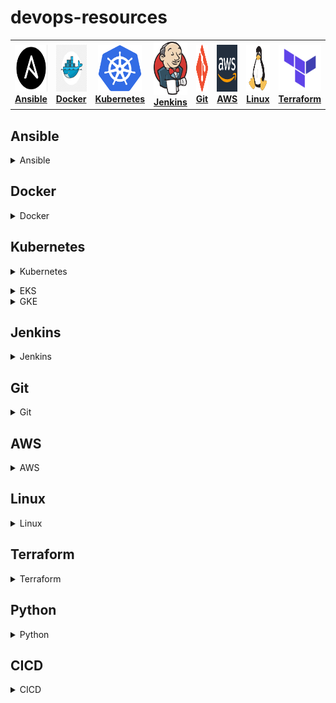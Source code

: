 # devops-resources


<center>
<table>
  <tr>
    <td align="center"><a href="#ansible"><img src="images/ansible.png" width="75px;" height="75px;" alt="ansible"/><br /><b>Ansible</b></a></td>
    <td align="center"><a href="#docker"><img src="images/docker.png" width="70px;" height="75px;" alt="Docker"/><br /><b>Docker</b></a></td>
    <td align="center"><a href="#kubernetes"><img src="images/kubernetes.png" width="70px;" height="75px;" alt="Kubernetes" /><br /><b>Kubernetes</b></a></td>
    <td align="center"><a href="#jenkins"><img src="images/jenkins.png" width="85px;" height="85px;" alt="Jenkins"/><br /><b>Jenkins</b></a></td>
    <td align="center"><a href="#git"><img src="images/git.png" width="80px;" height="75px;" alt="Git"/><br /><b>Git</b></a></td>
    <td align="center"><a href="#AWS"><img src="images/aws.png" width="80x;" height="75px;" alt="AWS"/><br /><b>AWS</b></a></td>
    <td align="center"><a href="#linux"><img src="images/linux.png" width="75x;" height="75px;" alt="Linux"/><br /><b>Linux</b></a></td>
    <td align="center"><a href="#terraform"><img src="images/terraform.png" width="70px;" height="75px;" alt="Terraform"/><br /><b>Terraform</b></a></td>
    <td align="center"><a href="#python"><img src="images/python.png" width="70px;" height="75px;" alt="Python"/><br /><b>Python</b></a></td>
    <td align="center"><a href="#cicd"><img src="images/cicd.png" width="80px;" height="70px;" alt="CI/CD"/><br /><b>CI/CD</b></a></td>
  </tr>
</table>  
</center> 


## Ansible

<details>
<summary>Ansible</summary><br><b>


</b></details>

## Docker

<details>
<summary>Docker</summary><br><b>

Concepts

The Linux kernel has a number of features that allow a process to be isolated. Container engines such as Docker use two main kernel features to isolate processes: Cgroups and Namespaces. 
- Namespaces
- Cgroups

LXC

Libcontainer

Dockerfile

Each Dockerfile is a script, composed of various commands and arguments listed successively to automatically perform actions on a base image (or from scratch) in order to create a new one.

```bash
# Usage: ADD [source directory or URL] [destination directory]
ADD /my_app_folder /my_app_folder
```

Best practices for writing Dockerfiles [here](https://docs.docker.com/develop/develop-images/dockerfile_best-practices/)



</b></details>

## Kubernetes

<details>
<summary>Kubernetes</summary><br><b>

Kubernetes Basics

- Pod is a group of linked containers which shares a unique IP address. 
- Labels are key-value pairs attached to resources that contain information that helps to identify them. 
- ReplicaSet is a resource that templates the creation of pods. NOTE: ReplicaSet replaces the ReplicaController
- Deployment are used to gracefully roll out new versions of ReplicaSets.
- Services give a way of accessing services within our Kubernetes cluster. 

Kubernetes Components:

Architecture

API server

Controller manager

Scheduler

Kubelet

etcd


Basic Commands:

kubectl set image

1. Listing resources

```bash
kubectl get nodes
kubectl get pods
kubectl get services, deployments
```

2. Deleting resources

```bash
kubectl delete namespaces my-namespace

#Force deletion of a pod
kubectl delete pod my-pod --grace-period=0 --force
```

kubectl delete pod XX

kubectl scale XX

Configuration as Code:

```yaml
apiVersion: apps/v1
kind: Deployment
metadata:
  name: nginx-deployment
  labels:
    app: nginx
spec:
  replicas: 3
  selector:
    matchLabels:
      app: nginx
  template:
    metadata:
      labels:
        app: nginx
    spec:
      containers:
      - name: nginx
        image: nginx:1.7.9
        ports:
        - containerPort: 80
```

service.yaml

EKS Cluster Setup

IAM

Helm

Planning for Production Deployments
</b></details>

<details>
<summary>EKS</summary><br><b>
</b></details>

<details>
<summary>GKE</summary><br><b>

Create a cluster
```bash
gcloud container clusters create mycluster
```

</b></details>

## Jenkins

<details>
<summary>Jenkins</summary><br><b>
  
Jenkinsfile to compile and test across two different nodes.

```groovy
pipeline {
  agent none
  environment {
      JUNIT_REPORTS_FOLDER = "**/target/surefire-reports/*.xml" /* set junit reports folder variable */
  }
  options {
      skipDefaultCheckout true /* skips the default repository checkout for testing the 'stash/unstash' feature behaviour */
  }
  stages {
      stage('Checkout code by slave-01') {
          agent {
              label 'slave-01' /* this stage executor and workspace is allocated in slave-01 node */
          }  
          steps {
            checkout scm /* checkout source repository */
            stash includes: '**', name: 'repository_code' /* stores code to be handed over to slave-02 */
          }
      }
      stage('Maven compile by slave-01') {
          agent {
              label 'slave-01' /* this stage executor and workspace is allocated in slave-01 node */
          }
          steps {
              echo "-----------------------------------------------------------------------------------------------------------------"
              echo "Maven Compile by Slave 01 "
              echo "-----------------------------------------------------------------------------------------------------------------"
              sh 'mvn compile' /* compile source code */
          }
          post {
              always {
                  deleteDir() /* workspace clean up */
              }
          }
      }  
      stage('Maven testing by slave-02') {
          agent {
              label 'slave-02' /* this stage executor and workspace is allocated in slave-02 node */
          }
          steps {
              echo "-----------------------------------------------------------------------------------------------------------------"
              echo "Maven Application Testing by Slave 02"
              echo "-----------------------------------------------------------------------------------------------------------------"
              unstash 'repository_code' /* retrieves code stored by slave-01 */
              sh 'mvn test' /* test the compiled source code using unit testing framework */
          }
      }
      stage('Publish testing reports by slave-02') {
          agent {
              label 'slave-02' /* this stage executor and workspace is allocated in slave-02 node */
          }
          steps {
              echo "-----------------------------------------------------------------------------------------------------------------"
              echo "Publish Testing Reports by Slave 02"
              echo "-----------------------------------------------------------------------------------------------------------------"
          }
          post {
              always {
                  junit "${JUNIT_REPORTS_FOLDER}" /* publish unit testing reports */
                  deleteDir() /* workspace clean up */
              }
          }
      }
   }
}
```
  


</b></details>

## Git

<details>
<summary>Git</summary><br><b>

Git rebase details [here](https://git-scm.com/docs/git-rebase)


</b></details>

## AWS

<details>
<summary>AWS</summary><br><b>


</b></details>

## Linux

<details>
<summary>Linux</summary><br><b>


</b></details>


## Terraform

<details>
<summary>Terraform</summary><br><b>


</b></details>

## Python

<details>
<summary>Python</summary><br><b>

For more info please read [here](https://www.google.com)

</b></details>

## CICD

<details>
<summary>CICD</summary><br><b>
  
The Software Development Life Cycle (SDLC) model covers the following phases:

1. Planning
2. Implementation
3. Testing
4. Documentation
5. Deployment and maintenance
6. Maintaining

  
Some of the advantages are:

- Speed of deployment
- Faster testing and analysis
- Smaller code changes
- Better and faster fault isolation
- Increased code coverage
- Automatic deploy to production
- Never ship broken code
- Process is repeatable
- Faster mean time to resolution
- Smaller backlog
- Improved customer satisfaction
- Tons of open source tools available

The disadvantages of CI/CD are:

- New skill sets must be learned
- Big upfront investment
- Legacy systems rarely support CI/CD
- High degree of discipline and dedication to quality

For more info please read [here](https://www.google.com)

</b></details>
